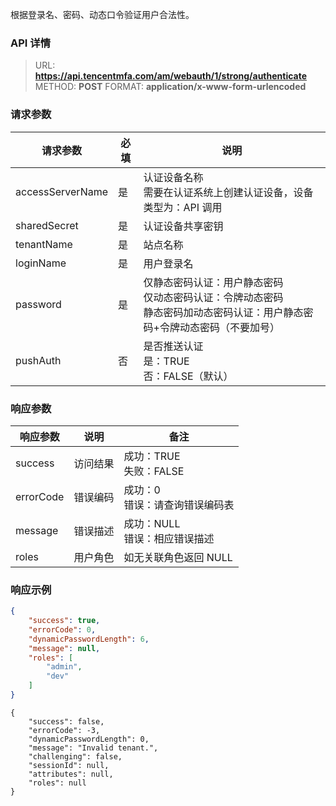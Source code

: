 根据登录名、密码、动态口令验证用户合法性。

### API 详情
> URL: <b>https://api.tencentmfa.com/am/webauth/1/strong/authenticate</b>
> METHOD: <b>POST</b>
> FORMAT: <b>application/x-www-form-urlencoded</b>

### 请求参数
| 请求参数 | 必填 | 说明 |
| ---- | ---- | ---- |
| accessServerName | 是 | 认证设备名称<br>需要在认证系统上创建认证设备，设备类型为：API 调用 |
| sharedSecret | 是 | 认证设备共享密钥 |
| tenantName | 是 | 站点名称 |
| loginName | 是 | 用户登录名 |
| password | 是 | 仅静态密码认证：用户静态密码<br>仅动态密码认证：令牌动态密码<br>静态密码加动态密码认证：用户静态密码+令牌动态密码（不要加号） |
| pushAuth | 否 | 是否推送认证<br>是：TRUE<br>否：FALSE（默认） |

### 响应参数
| 响应参数 | 说明 | 备注 |
| ---- | ---- | ---- |
| success | 访问结果 | 成功：TRUE<br>失败：FALSE |
| errorCode | 错误编码 | 成功：0<br>错误：请查询错误编码表 |
| message | 错误描述 | 成功：NULL<br>错误：相应错误描述 |
| roles    | 用户角色 | 如无关联角色返回 NULL |

### 响应示例
```json
{
    "success": true,
    "errorCode": 0,
    "dynamicPasswordLength": 6,
    "message": null,
    "roles": [
        "admin",
        "dev"
    ]
}
```

```
{
	"success": false,
	"errorCode": -3,
	"dynamicPasswordLength": 0,
	"message": "Invalid tenant.",
	"challenging": false,
	"sessionId": null,
	"attributes": null,
	"roles": null
}
```
